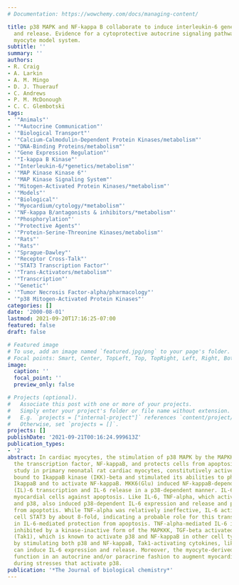 ```yaml
---
# Documentation: https://wowchemy.com/docs/managing-content/

title: p38 MAPK and NF-kappa B collaborate to induce interleukin-6 gene expression
  and release. Evidence for a cytoprotective autocrine signaling pathway in a cardiac
  myocyte model system.
subtitle: ''
summary: ''
authors:
- R. Craig
- A. Larkin
- A. M. Mingo
- D. J. Thuerauf
- C. Andrews
- P. M. McDonough
- C. C. Glembotski
tags:
- '"Animals"'
- '"*Autocrine Communication"'
- '"Biological Transport"'
- '"Calcium-Calmodulin-Dependent Protein Kinases/metabolism"'
- '"DNA-Binding Proteins/metabolism"'
- '"Gene Expression Regulation"'
- '"I-kappa B Kinase"'
- '"Interleukin-6/*genetics/metabolism"'
- '"MAP Kinase Kinase 6"'
- '"MAP Kinase Signaling System"'
- '"Mitogen-Activated Protein Kinases/*metabolism"'
- '"Models"'
- '"Biological"'
- '"Myocardium/cytology/*metabolism"'
- '"NF-kappa B/antagonists & inhibitors/*metabolism"'
- '"Phosphorylation"'
- '"Protective Agents"'
- '"Protein-Serine-Threonine Kinases/metabolism"'
- '"Rats"'
- '"Rats"'
- '"Sprague-Dawley"'
- '"Receptor Cross-Talk"'
- '"STAT3 Transcription Factor"'
- '"Trans-Activators/metabolism"'
- '"Transcription"'
- '"Genetic"'
- '"Tumor Necrosis Factor-alpha/pharmacology"'
- '"p38 Mitogen-Activated Protein Kinases"'
categories: []
date: '2000-08-01'
lastmod: 2021-09-20T17:16:25-07:00
featured: false
draft: false

# Featured image
# To use, add an image named `featured.jpg/png` to your page's folder.
# Focal points: Smart, Center, TopLeft, Top, TopRight, Left, Right, BottomLeft, Bottom, BottomRight.
image:
  caption: ''
  focal_point: ''
  preview_only: false

# Projects (optional).
#   Associate this post with one or more of your projects.
#   Simply enter your project's folder or file name without extension.
#   E.g. `projects = ["internal-project"]` references `content/project/deep-learning/index.md`.
#   Otherwise, set `projects = []`.
projects: []
publishDate: '2021-09-21T00:16:24.999613Z'
publication_types:
- '2'
abstract: In cardiac myocytes, the stimulation of p38 MAPK by the MAPKK, MKK6, activates
  the transcription factor, NF-kappaB, and protects cells from apoptosis. In the present
  study in primary neonatal rat cardiac myocytes, constitutively active MKK6, MKK6(Glu),
  bound to IkappaB kinase (IKK)-beta and stimulated its abilities to phosphorylate
  IkappaB and to activate NF-kappaB. MKK6(Glu) induced NF-kappaB-dependent interleukin
  (IL)-6 transcription and IL-6 release in a p38-dependent manner. IL-6 protected
  myocardial cells against apoptosis. Like IL-6, TNF-alpha, which activates both NF-kappaB
  and p38, also induced p38-dependent IL-6 expression and release and protected myocytes
  from apoptotis. While TNF-alpha was relatively ineffective, IL-6 activated myocardial
  cell STAT3 by about 8-fold, indicating a probable role for this transcription factor
  in IL-6-mediated protection from apoptosis. TNF-alpha-mediated IL-6 induction was
  inhibited by a kinase-inactive form of the MAPKKK, TGF-beta activated protein kinase
  (Tak1), which is known to activate p38 and NF-kappaB in other cell types. Thus,
  by stimulating both p38 and NF-kappaB, Tak1-activating cytokines, like TNF-alpha,
  can induce IL-6 expression and release. Moreover, the myocyte-derived IL-6 may then
  function in an autocrine and/or paracrine fashion to augment myocardial cell survival
  during stresses that activate p38.
publication: '*The Journal of biological chemistry*'
---
```

